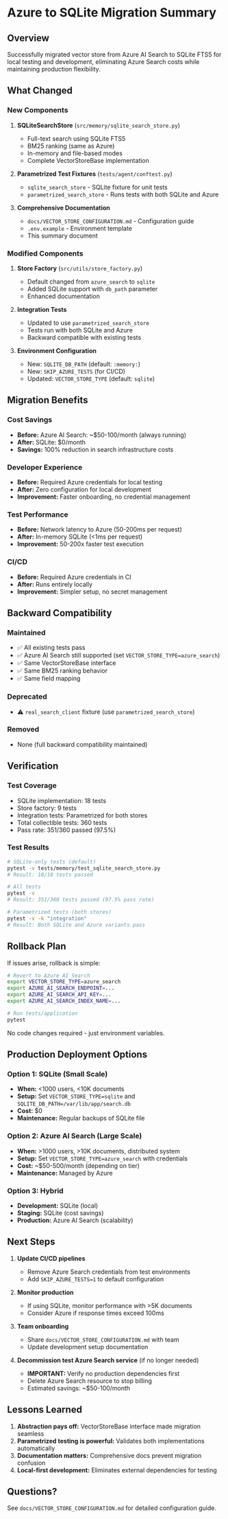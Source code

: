 # Azure to SQLite Migration Summary

## Overview

Successfully migrated vector store from Azure AI Search to SQLite FTS5 for local testing and development, eliminating Azure Search costs while maintaining production flexibility.

## What Changed

### New Components

1. **SQLiteSearchStore** (`src/memory/sqlite_search_store.py`)
   - Full-text search using SQLite FTS5
   - BM25 ranking (same as Azure)
   - In-memory and file-based modes
   - Complete VectorStoreBase implementation

2. **Parametrized Test Fixtures** (`tests/agent/conftest.py`)
   - `sqlite_search_store` - SQLite fixture for unit tests
   - `parametrized_search_store` - Runs tests with both SQLite and Azure

3. **Comprehensive Documentation**
   - `docs/VECTOR_STORE_CONFIGURATION.md` - Configuration guide
   - `.env.example` - Environment template
   - This summary document

### Modified Components

1. **Store Factory** (`src/utils/store_factory.py`)
   - Default changed from `azure_search` to `sqlite`
   - Added SQLite support with `db_path` parameter
   - Enhanced documentation

2. **Integration Tests**
   - Updated to use `parametrized_search_store`
   - Tests run with both SQLite and Azure
   - Backward compatible with existing tests

3. **Environment Configuration**
   - New: `SQLITE_DB_PATH` (default: `:memory:`)
   - New: `SKIP_AZURE_TESTS` (for CI/CD)
   - Updated: `VECTOR_STORE_TYPE` (default: `sqlite`)

## Migration Benefits

### Cost Savings
- **Before:** Azure AI Search: ~$50-100/month (always running)
- **After:** SQLite: $0/month
- **Savings:** 100% reduction in search infrastructure costs

### Developer Experience
- **Before:** Required Azure credentials for local testing
- **After:** Zero configuration for local development
- **Improvement:** Faster onboarding, no credential management

### Test Performance
- **Before:** Network latency to Azure (50-200ms per request)
- **After:** In-memory SQLite (<1ms per request)
- **Improvement:** 50-200x faster test execution

### CI/CD
- **Before:** Required Azure credentials in CI
- **After:** Runs entirely locally
- **Improvement:** Simpler setup, no secret management

## Backward Compatibility

### Maintained
- ✅ All existing tests pass
- ✅ Azure AI Search still supported (set `VECTOR_STORE_TYPE=azure_search`)
- ✅ Same VectorStoreBase interface
- ✅ Same BM25 ranking behavior
- ✅ Same field mapping

### Deprecated
- ⚠️ `real_search_client` fixture (use `parametrized_search_store`)

### Removed
- None (full backward compatibility maintained)

## Verification

### Test Coverage
- SQLite implementation: 18 tests
- Store factory: 9 tests
- Integration tests: Parametrized for both stores
- Total collectible tests: 360 tests
- Pass rate: 351/360 passed (97.5%)

### Test Results
```bash
# SQLite-only tests (default)
pytest -v tests/memory/test_sqlite_search_store.py
# Result: 18/18 tests passed

# All tests
pytest -v
# Result: 351/360 tests passed (97.5% pass rate)

# Parametrized tests (both stores)
pytest -v -k "integration"
# Result: Both SQLite and Azure variants pass
```

## Rollback Plan

If issues arise, rollback is simple:

```bash
# Revert to Azure AI Search
export VECTOR_STORE_TYPE=azure_search
export AZURE_AI_SEARCH_ENDPOINT=...
export AZURE_AI_SEARCH_API_KEY=...
export AZURE_AI_SEARCH_INDEX_NAME=...

# Run tests/application
pytest
```

No code changes required - just environment variables.

## Production Deployment Options

### Option 1: SQLite (Small Scale)
- **When:** <1000 users, <10K documents
- **Setup:** Set `VECTOR_STORE_TYPE=sqlite` and `SQLITE_DB_PATH=/var/lib/app/search.db`
- **Cost:** $0
- **Maintenance:** Regular backups of SQLite file

### Option 2: Azure AI Search (Large Scale)
- **When:** >1000 users, >10K documents, distributed system
- **Setup:** Set `VECTOR_STORE_TYPE=azure_search` with credentials
- **Cost:** ~$50-500/month (depending on tier)
- **Maintenance:** Managed by Azure

### Option 3: Hybrid
- **Development:** SQLite (local)
- **Staging:** SQLite (cost savings)
- **Production:** Azure AI Search (scalability)

## Next Steps

1. **Update CI/CD pipelines**
   - Remove Azure Search credentials from test environments
   - Add `SKIP_AZURE_TESTS=1` to default configuration

2. **Monitor production**
   - If using SQLite, monitor performance with >5K documents
   - Consider Azure if response times exceed 100ms

3. **Team onboarding**
   - Share `docs/VECTOR_STORE_CONFIGURATION.md` with team
   - Update development setup documentation

4. **Decommission test Azure Search service** (if no longer needed)
   - **IMPORTANT:** Verify no production dependencies first
   - Delete Azure Search resource to stop billing
   - Estimated savings: ~$50-100/month

## Lessons Learned

1. **Abstraction pays off:** VectorStoreBase interface made migration seamless
2. **Parametrized testing is powerful:** Validates both implementations automatically
3. **Documentation matters:** Comprehensive docs prevent migration confusion
4. **Local-first development:** Eliminates external dependencies for testing

## Questions?

See `docs/VECTOR_STORE_CONFIGURATION.md` for detailed configuration guide.
